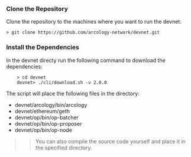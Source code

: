### Clone the Repository

Clone the repository to the machines where you want to run the devnet:

```shell
> git clone https://github.com/arcology-network/devnet.git
```

### Install the Dependencies

In the devnet directy run the following command to download the dependencies:

```shell
    > cd devnet
    devnet> ./cli/download.sh -v 2.0.0
```

The script will place the following files in the directory:

- devnet/arcology/bin/arcology
- devnet/ethereum/geth
- devnet/op/bin/op-batcher
- devnet/op/bin/op-proposer
- devnet/op/bin/op-node

>> You can also compile the source code yourself and place it in the specified directory.